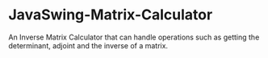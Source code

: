 # JavaSwing-Matrix-Calculator
An Inverse Matrix Calculator that can handle operations such as getting the determinant, adjoint and the inverse of a matrix. 
